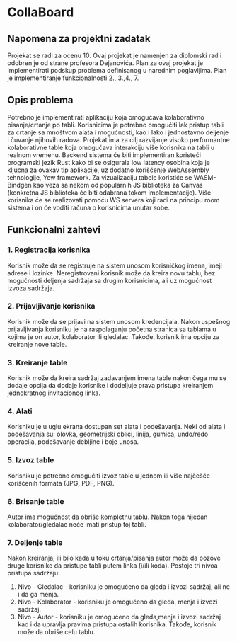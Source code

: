 # CollaBoard
## Napomena za projektni zadatak
Projekat se radi za ocenu 10. Ovaj projekat je namenjen za diplomski rad i odobren je od strane profesora Dejanovića. Plan za ovaj projekat je implementirati podskup problema definisanog u narednim poglavljima. Plan je implementiranje funkcionalnosti 2., 3.,4., 7.

## Opis problema
Potrebno je implementirati aplikaciju koja omogućava kolaborativno pisanje/crtanje po tabli. Korisnicima je potrebno omogućiti lak pristup tabli za crtanje sa mnoštvom alata i mogućnosti, kao i lako i jednostavno deljenje i čuvanje njihovih radova. Projekat ima za cilj razvijanje visoko performantne kolaborativne table koja omogućava interakciju više korisnika na tabli u realnom vremenu. Backend sistema će biti implementiran koristeći programski jezik Rust kako bi se osigurala low latency osobina koja je kljucna za ovakav tip aplikacije, uz dodatno korišćenje  WebAssembly tehnologije, Yew framework. Za vizualizaciju tabele koristiće se  WASM-Bindgen kao veza sa nekom od popularnih JS biblioteka za Canvas (konkretna JS biblioteka će biti odabrana tokom implementacije). Više korisnika će se realizovati pomoću WS servera koji radi na principu room sistema i on će voditi računa o korisnicima unutar sobe.

## Funkcionalni zahtevi
### 1. **Registracija korisnika**
   Korisnik može da se registruje na sistem unosom korisničkog imena, imejl adrese i lozinke. Neregistrovani korisnik može da kreira novu tablu, bez mogućnosti deljenja sadržaja sa drugim korisnicima, ali uz mogućnost izvoza sadržaja.

### 2. **Prijavljivanje korisnika**
   Korisnik može da se prijavi na sistem unosom kredencijala. Nakon uspešnog prijavljivanja korisniku je na raspolaganju početna stranica sa tablama u kojima je on autor, kolaborator ili gledalac. Takođe, korisnik ima opciju za kreiranje nove table.

### 3. **Kreiranje table**  
   Korisnik može da kreira sadržaj zadavanjem imena table nakon čega mu se dodaje opcija da dodaje korisnike i dodeljuje prava pristupa kreiranjem jednokratnog invitacionog linka.

### 4. **Alati**
   Korisniku je u uglu ekrana dostupan set alata i podešavanja. Neki od alata i podešavanja su: olovka, geometrijski oblici, linija, gumica, undo/redo operacija, podešavanje debljine i boje unosa.

### 5. **Izvoz table**
   Korisniku je potrebno omogućiti izvoz table u jednom ili više najčešće korišćenih formata (JPG, PDF, PNG).

### 6. **Brisanje table**
   Autor ima mogućnost da obriše kompletnu tablu. Nakon toga nijedan kolaborator/gledalac neće imati pristup toj tabli.    

### 7. **Deljenje table**
   Nakon kreiranja, ili bilo kada u toku crtanja/pisanja autor može da pozove druge korisnike da pristupe tabli putem linka (i/ili koda). Postoje tri nivoa pristupa sadržaju:
   1. Nivo - Gledalac - korisniku je omogućeno da gleda i izvozi sadržaj, ali ne i da ga menja.
   2. Nivo - Kolaborator - korisniku je omogućeno da gleda, menja i izvozi sadržaj.
   3. Nivo - Autor - korisniku je omogućeno da gleda,menja i izvozi sadržaj kao i da upravlja pravima pristupa ostalih korisnika. Takođe, korisnik može da obriše celu tablu.
      
